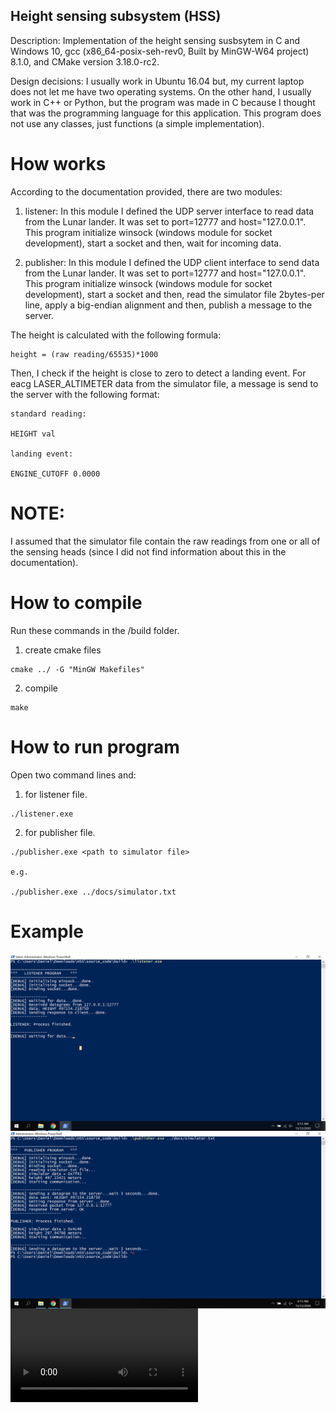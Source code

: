 ## Height sensing subsystem (HSS)
Description: Implementation of the height sensing susbsytem in C and Windows 10, gcc (x86_64-posix-seh-rev0, Built by MinGW-W64 project) 8.1.0, and CMake version 3.18.0-rc2. 

Design decisions: I usually work in Ubuntu 16.04 but, my current laptop does not let me have two operating systems. On the other hand, I usually work in C++ or Python, but the program was made in C because I thought that was the programming language for this application. This program does not use any classes, just functions (a simple implementation). 


# How works
According to the documentation provided, there are two modules: 

1. listener: 
In this module I defined the UDP server interface to read data from the Lunar lander. It was set to port=12777 and host="127.0.0.1". This program initialize winsock (windows module for socket development), start a socket and then, wait for incoming data. 

2. publisher: 
In this module I defined the UDP client interface to send data from the Lunar lander. It was set to port=12777 and host="127.0.0.1". This program 
initialize winsock (windows module for socket development), start a socket and then, read the simulator file 2bytes-per line, apply a big-endian alignment and then, publish a message to the server.

The height is calculated with the following formula:

```
height = (raw reading/65535)*1000 
```

Then, I check if the height is close to zero to detect a landing event. For eacg LASER_ALTIMETER data from the simulator file, a message is send to the server with the following format:

```
standard reading:

HEIGHT val

landing event:

ENGINE_CUTOFF 0.0000 
```


# NOTE:
I assumed that the simulator file contain the raw readings from one or all of the sensing heads (since I did not find information about this in the documentation). 

# How to compile
Run these commands in the /build folder.

1. create cmake files
```
cmake ../ -G "MinGW Makefiles"
```

2. compile
```
make
```

# How to run program
Open two command lines and:

1. for listener file.
```
./listener.exe
```

2. for publisher file.
```
./publisher.exe <path to simulator file>

e.g.

./publisher.exe ../docs/simulator.txt
```

# Example
<img src="./test/listener.png" align="center"><br>
<img src="./test/publisher.png" align="center"><br>
<video controls>
  <source src="./test/test.mp4" type="video/mp4">
</video>


